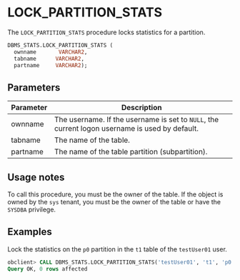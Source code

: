 # LOCK_PARTITION_STATS

The `LOCK_PARTITION_STATS` procedure locks statistics for a partition.

```sql
DBMS_STATS.LOCK_PARTITION_STATS (
  ownname       VARCHAR2,
  tabname      VARCHAR2,
  partname     VARCHAR2);
```

## Parameters

| Parameter | Description                                                                                    |
|-----------|------------------------------------------------------------------------------------------------|
| ownname   | The username. If the username is set to `NULL`, the current logon username is used by default. |
| tabname   | The name of the table.                                                                         |
| partname  | The name of the table partition (subpartition).                                                |



## Usage notes

To call this procedure, you must be the owner of the table. If the object is owned by the `sys` tenant, you must be the owner of the table or have the `SYSDBA` privilege.

## Examples

Lock the statistics on the `p0` partition in the `t1` table of the `testUser01` user.

```sql
obclient> CALL DBMS_STATS.LOCK_PARTITION_STATS('testUser01', 't1', 'p0');
Query OK, 0 rows affected
```


